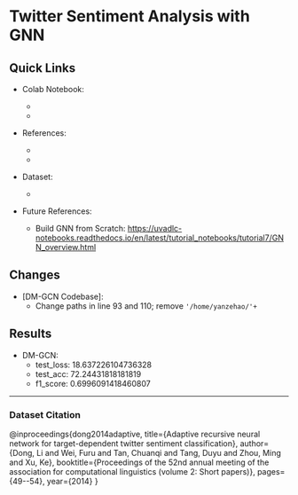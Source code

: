 # Twitter Sentiment Analysis with GNN

## Quick Links

- Colab Notebook: 
    - [DM-GCN]: https://colab.research.google.com/drive/134F5mplNblAZhYLu06emr0GRXTbCGn0-?usp=sharing
    - [BERT]: https://colab.research.google.com/drive/1NOTzl9IiNaVsJ-06VrayGPON44VP0L2L?usp=sharing
- References:
    - [DM-GNN Base Repo]: https://github.com/pangsg/DM-GCN
    - [Glove Word Embedding]: https://www.kaggle.com/datasets/takuok/glove840b300dtxt
- Dataset: 
    - [Dataset used in DM-GCN]: https://github.com/songyouwei/ABSA-PyTorch/tree/master/datasets/acl-14-short-data

- Future References:
    - Build GNN from Scratch: https://uvadlc-notebooks.readthedocs.io/en/latest/tutorial_notebooks/tutorial7/GNN_overview.html


## Changes

- [DM-GCN Codebase]:
    - Change paths in line 93 and 110; remove `'/home/yanzehao/'+`


## Results

- DM-GCN:
  - test_loss: 18.637226104736328
  - test_acc: 72.24431818181819
  - f1_score: 0.6996091418460807


___

### Dataset Citation
@inproceedings{dong2014adaptive,
 title={Adaptive recursive neural network for target-dependent twitter sentiment classification},
 author={Dong, Li and Wei, Furu and Tan, Chuanqi and Tang, Duyu and Zhou, Ming and Xu, Ke},
 booktitle={Proceedings of the 52nd annual meeting of the association for computational linguistics (volume 2: Short papers)},
 pages={49--54},
 year={2014}
}
